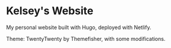 # Kelsey's Website

 My personal website built with Hugo, deployed with Netlify.
 
 Theme: TwentyTwenty by Themefisher, with some modifications.
